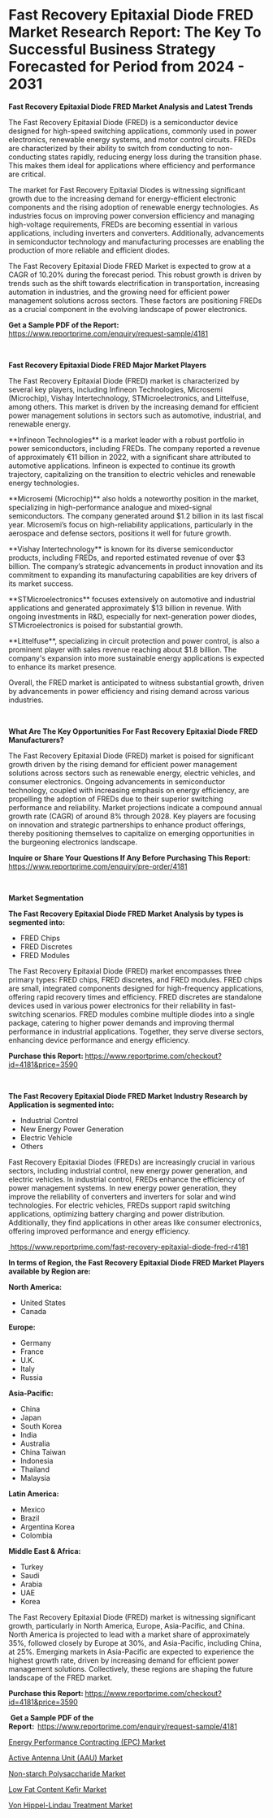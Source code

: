 <p><h1>Fast Recovery Epitaxial Diode FRED Market Research Report: The Key To Successful Business Strategy Forecasted for Period from 2024 - 2031</h1></p><p><strong>Fast Recovery Epitaxial Diode FRED Market Analysis and Latest Trends</strong></p>
<p><p>The Fast Recovery Epitaxial Diode (FRED) is a semiconductor device designed for high-speed switching applications, commonly used in power electronics, renewable energy systems, and motor control circuits. FREDs are characterized by their ability to switch from conducting to non-conducting states rapidly, reducing energy loss during the transition phase. This makes them ideal for applications where efficiency and performance are critical.</p><p>The market for Fast Recovery Epitaxial Diodes is witnessing significant growth due to the increasing demand for energy-efficient electronic components and the rising adoption of renewable energy technologies. As industries focus on improving power conversion efficiency and managing high-voltage requirements, FREDs are becoming essential in various applications, including inverters and converters. Additionally, advancements in semiconductor technology and manufacturing processes are enabling the production of more reliable and efficient diodes.</p><p>The Fast Recovery Epitaxial Diode FRED Market is expected to grow at a CAGR of 10.20% during the forecast period. This robust growth is driven by trends such as the shift towards electrification in transportation, increasing automation in industries, and the growing need for efficient power management solutions across sectors. These factors are positioning FREDs as a crucial component in the evolving landscape of power electronics.</p></p>
<p><strong>Get a Sample PDF of the Report:&nbsp;</strong> <a href="https://www.reportprime.com/enquiry/request-sample/4181?utm_campaign=1412&utm_medium=2&utm_source=Github&utm_content=ia&utm_term=10102024&utm_id=fast-recovery-epitaxial-diode-fred">https://www.reportprime.com/enquiry/request-sample/4181</a></p>
<p>&nbsp;</p>
<p><strong>Fast Recovery Epitaxial Diode FRED Major Market Players</strong></p>
<p><p>The Fast Recovery Epitaxial Diode (FRED) market is characterized by several key players, including Infineon Technologies, Microsemi (Microchip), Vishay Intertechnology, STMicroelectronics, and Littelfuse, among others. This market is driven by the increasing demand for efficient power management solutions in sectors such as automotive, industrial, and renewable energy.</p><p>**Infineon Technologies** is a market leader with a robust portfolio in power semiconductors, including FREDs. The company reported a revenue of approximately €11 billion in 2022, with a significant share attributed to automotive applications. Infineon is expected to continue its growth trajectory, capitalizing on the transition to electric vehicles and renewable energy technologies.</p><p>**Microsemi (Microchip)** also holds a noteworthy position in the market, specializing in high-performance analogue and mixed-signal semiconductors. The company generated around $1.2 billion in its last fiscal year. Microsemi’s focus on high-reliability applications, particularly in the aerospace and defense sectors, positions it well for future growth.</p><p>**Vishay Intertechnology** is known for its diverse semiconductor products, including FREDs, and reported estimated revenue of over $3 billion. The company’s strategic advancements in product innovation and its commitment to expanding its manufacturing capabilities are key drivers of its market success.</p><p>**STMicroelectronics** focuses extensively on automotive and industrial applications and generated approximately $13 billion in revenue. With ongoing investments in R&D, especially for next-generation power diodes, STMicroelectronics is poised for substantial growth.</p><p>**Littelfuse**, specializing in circuit protection and power control, is also a prominent player with sales revenue reaching about $1.8 billion. The company's expansion into more sustainable energy applications is expected to enhance its market presence.</p><p>Overall, the FRED market is anticipated to witness substantial growth, driven by advancements in power efficiency and rising demand across various industries.</p></p>
<p>&nbsp;</p>
<p><strong>What Are The Key Opportunities For Fast Recovery Epitaxial Diode FRED Manufacturers?</strong></p>
<p><p>The Fast Recovery Epitaxial Diode (FRED) market is poised for significant growth driven by the rising demand for efficient power management solutions across sectors such as renewable energy, electric vehicles, and consumer electronics. Ongoing advancements in semiconductor technology, coupled with increasing emphasis on energy efficiency, are propelling the adoption of FREDs due to their superior switching performance and reliability. Market projections indicate a compound annual growth rate (CAGR) of around 8% through 2028. Key players are focusing on innovation and strategic partnerships to enhance product offerings, thereby positioning themselves to capitalize on emerging opportunities in the burgeoning electronics landscape.</p></p>
<p><strong>Inquire or Share Your Questions If Any Before Purchasing This Report:</strong> <a href="https://www.reportprime.com/enquiry/pre-order/4181?utm_campaign=1412&utm_medium=2&utm_source=Github&utm_content=ia&utm_term=10102024&utm_id=fast-recovery-epitaxial-diode-fred">https://www.reportprime.com/enquiry/pre-order/4181</a></p>
<p>&nbsp;</p>
<p><strong>Market Segmentation</strong></p>
<p><strong>The Fast Recovery Epitaxial Diode FRED Market Analysis by types is segmented into:</strong></p>
<p><ul><li>FRED Chips</li><li>FRED Discretes</li><li>FRED Modules</li></ul></p>
<p><p>The Fast Recovery Epitaxial Diode (FRED) market encompasses three primary types: FRED chips, FRED discretes, and FRED modules. FRED chips are small, integrated components designed for high-frequency applications, offering rapid recovery times and efficiency. FRED discretes are standalone devices used in various power electronics for their reliability in fast-switching scenarios. FRED modules combine multiple diodes into a single package, catering to higher power demands and improving thermal performance in industrial applications. Together, they serve diverse sectors, enhancing device performance and energy efficiency.</p></p>
<p><strong>Purchase this Report:&nbsp;</strong><a href="https://www.reportprime.com/checkout?id=4181&price=3590&utm_campaign=1412&utm_medium=2&utm_source=Github&utm_content=ia&utm_term=10102024&utm_id=fast-recovery-epitaxial-diode-fred">https://www.reportprime.com/checkout?id=4181&price=3590</a></p>
<p>&nbsp;</p>
<p><strong>The Fast Recovery Epitaxial Diode FRED Market Industry Research by Application is segmented into:</strong></p>
<p><ul><li>Industrial Control</li><li>New Energy Power Generation</li><li>Electric Vehicle</li><li>Others</li></ul></p>
<p><p>Fast Recovery Epitaxial Diodes (FREDs) are increasingly crucial in various sectors, including industrial control, new energy power generation, and electric vehicles. In industrial control, FREDs enhance the efficiency of power management systems. In new energy power generation, they improve the reliability of converters and inverters for solar and wind technologies. For electric vehicles, FREDs support rapid switching applications, optimizing battery charging and power distribution. Additionally, they find applications in other areas like consumer electronics, offering improved performance and energy efficiency.</p></p>
<p><a href="https://www.reportprime.com/fast-recovery-epitaxial-diode-fred-r4181?utm_campaign=1412&utm_medium=2&utm_source=Github&utm_content=ia&utm_term=10102024&utm_id=fast-recovery-epitaxial-diode-fred">&nbsp;https://www.reportprime.com/fast-recovery-epitaxial-diode-fred-r4181</a></p>
<p><strong>In terms of Region, the Fast Recovery Epitaxial Diode FRED Market Players available by Region are:</strong></p>
<p>
    <p> <strong> North America: </strong>
        <ul>
            <li>United States</li>
            <li>Canada</li>
        </ul>
        </p> 
    <p> <strong> Europe: </strong>
        <ul>
            <li>Germany</li>
            <li>France</li>
            <li>U.K.</li>
            <li>Italy</li>
            <li>Russia</li>
        </ul>
        </p> 
    <p> <strong> Asia-Pacific: </strong>
        <ul>
            <li>China</li>
            <li>Japan</li>
            <li>South Korea</li>
            <li>India</li>
            <li>Australia</li>
            <li>China Taiwan</li>
            <li>Indonesia</li>
            <li>Thailand</li>
            <li>Malaysia</li>
        </ul>
        </p> 
    <p> <strong> Latin America: </strong>
        <ul>
            <li>Mexico</li>
            <li>Brazil</li>
            <li>Argentina Korea</li>
            <li>Colombia</li>
        </ul>
        </p> 
    <p> <strong> Middle East & Africa: </strong>
        <ul>
            <li>Turkey</li>
            <li>Saudi</li>
            <li>Arabia</li>
            <li>UAE</li>
            <li>Korea</li>
        </ul>
    </p>
    </p>
<p><p>The Fast Recovery Epitaxial Diode (FRED) market is witnessing significant growth, particularly in North America, Europe, Asia-Pacific, and China. North America is projected to lead with a market share of approximately 35%, followed closely by Europe at 30%, and Asia-Pacific, including China, at 25%. Emerging markets in Asia-Pacific are expected to experience the highest growth rate, driven by increasing demand for efficient power management solutions. Collectively, these regions are shaping the future landscape of the FRED market.</p></p>
<p><strong>Purchase this Report: </strong><a href="https://www.reportprime.com/checkout?id=4181&price=3590&utm_campaign=1412&utm_medium=2&utm_source=Github&utm_content=ia&utm_term=10102024&utm_id=fast-recovery-epitaxial-diode-fred">https://www.reportprime.com/checkout?id=4181&price=3590</a></p>
<p>&nbsp;<strong>Get a Sample PDF of the Report:&nbsp;&nbsp;</strong><a href="https://www.reportprime.com/enquiry/request-sample/4181?utm_campaign=1412&utm_medium=2&utm_source=Github&utm_content=ia&utm_term=10102024&utm_id=fast-recovery-epitaxial-diode-fred">https://www.reportprime.com/enquiry/request-sample/4181</a></p>
<p><strong></strong></p>
<p><p><a href="https://www.linkedin.com/pulse/decoding-energy-performance-contracting-epc-industry-dynamics-strategic-ma0me?utm_campaign=1412&utm_medium=2&utm_source=Github&utm_content=ia&utm_term=10102024&utm_id=fast-recovery-epitaxial-diode-fred">Energy Performance Contracting (EPC) Market</a></p><p><a href="https://www.linkedin.com/pulse/active-antenna-unit-aau-market-overview-forecast-2024-2031-lygge?utm_campaign=1412&utm_medium=2&utm_source=Github&utm_content=ia&utm_term=10102024&utm_id=fast-recovery-epitaxial-diode-fred">Active Antenna Unit (AAU) Market</a></p><p><a href="https://issuu.com/reportprime-2/docs/non-starch-polysaccharide-market-si_757c7286d6fde3?utm_campaign=1412&utm_medium=2&utm_source=Github&utm_content=ia&utm_term=10102024&utm_id=fast-recovery-epitaxial-diode-fred">Non-starch Polysaccharide Market</a></p><p><a href="https://issuu.com/reportprime-2/docs/low-fat-content-kefir-market-size-2_7e59f66c9d1f6d?utm_campaign=1412&utm_medium=2&utm_source=Github&utm_content=ia&utm_term=10102024&utm_id=fast-recovery-epitaxial-diode-fred">Low Fat Content Kefir Market</a></p><p><a href="https://www.linkedin.com/pulse/global-von-hippel-lindau-treatment-market-trends-forecasts-fhpze?utm_campaign=1412&utm_medium=2&utm_source=Github&utm_content=ia&utm_term=10102024&utm_id=fast-recovery-epitaxial-diode-fred">Von Hippel-Lindau Treatment Market</a></p></p>